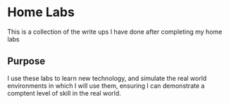 # Home Labs

This is a collection of the write ups I have done after completing my home labs

## Purpose

I use these labs to learn new technology, and simulate the real world environments in which I will use them, ensuring I can demonstrate a comptent level of skill in the real world.
